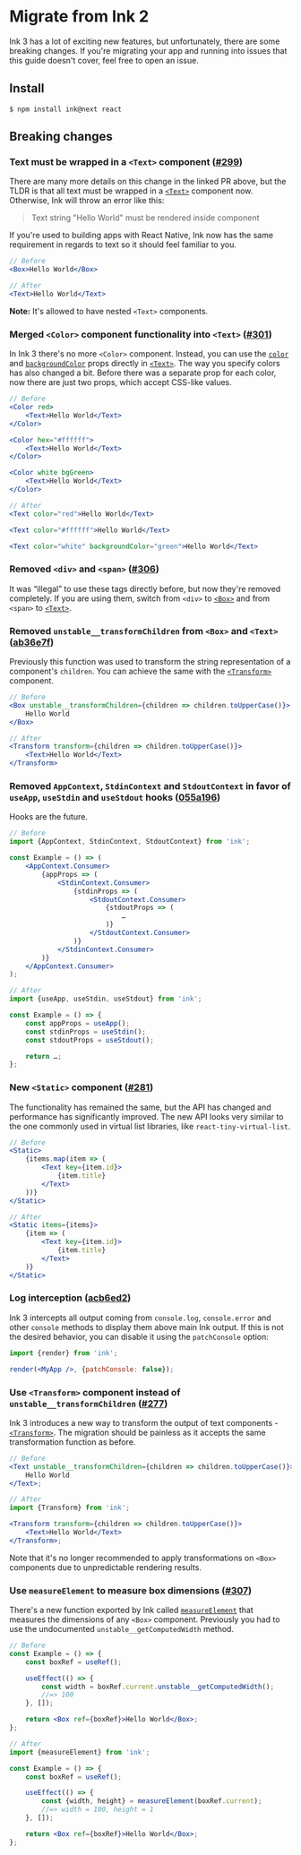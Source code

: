 # Migrate from Ink 2

Ink 3 has a lot of exciting new features, but unfortunately, there are some breaking changes.
If you're migrating your app and running into issues that this guide doesn't cover, feel free to open an issue.

## Install

```
$ npm install ink@next react
```

## Breaking changes

### Text must be wrapped in a `<Text>` component ([#299](https://github.com/vadimdemedes/ink/pull/299))

There are many more details on this change in the linked PR above, but the TLDR is that all text must be wrapped in a [`<Text>`](https://github.com/vadimdemedes/ink/tree/0efbf248d98e680c266d96b624c56490ae280936#text) component now. Otherwise, Ink will throw an error like this:

> Text string "Hello World" must be rendered inside <Text> component

If you're used to building apps with React Native, Ink now has the same requirement in regards to text so it should feel familiar to you.

```jsx
// Before
<Box>Hello World</Box>

// After
<Text>Hello World</Text>
```

**Note:** It's allowed to have nested `<Text>` components.

### Merged `<Color>` component functionality into `<Text>` ([#301](https://github.com/vadimdemedes/ink/pull/301))

In Ink 3 there's no more `<Color>` component. Instead, you can use the [`color`](https://github.com/vadimdemedes/ink/tree/0efbf248d98e680c266d96b624c56490ae280936#color) and [`backgroundColor`](https://github.com/vadimdemedes/ink/tree/0efbf248d98e680c266d96b624c56490ae280936#backgroundcolor) props directly in [`<Text>`](https://github.com/vadimdemedes/ink/tree/0efbf248d98e680c266d96b624c56490ae280936#text). The way you specify colors has also changed a bit. Before there was a separate prop for each color, now there are just two props, which accept CSS-like values.

```jsx
// Before
<Color red>
	<Text>Hello World</Text>
</Color>

<Color hex="#ffffff">
	<Text>Hello World</Text>
</Color>

<Color white bgGreen>
	<Text>Hello World</Text>
</Color>

// After
<Text color="red">Hello World</Text>

<Text color="#ffffff">Hello World</Text>

<Text color="white" backgroundColor="green">Hello World</Text>
```

### Removed `<div>` and `<span>` ([#306](https://github.com/vadimdemedes/ink/pull/306))

It was “illegal” to use these tags directly before, but now they're removed completely. If you are using them, switch from `<div>` to [`<Box>`](https://github.com/vadimdemedes/ink/tree/0efbf248d98e680c266d96b624c56490ae280936#box) and from `<span>` to [`<Text>`](https://github.com/vadimdemedes/ink/tree/0efbf248d98e680c266d96b624c56490ae280936#text).

### Removed `unstable__transformChildren` from `<Box>` and `<Text>` ([ab36e7f](https://github.com/vadimdemedes/ink/commit/ab36e7f))

Previously this function was used to transform the string representation of a component's `children`. You can achieve the same with the [`<Transform>`](https://github.com/vadimdemedes/ink#transform) component.

```jsx
// Before
<Box unstable__transformChildren={children => children.toUpperCase()}>
	Hello World
</Box>

// After
<Transform transform={children => children.toUpperCase()}>
	<Text>Hello World</Text>
</Transform>
```

### Removed `AppContext`, `StdinContext` and `StdoutContext` in favor of `useApp`, `useStdin` and `useStdout` hooks ([055a196](https://github.com/vadimdemedes/ink/commit/055a196))

Hooks are the future.

```jsx
// Before
import {AppContext, StdinContext, StdoutContext} from 'ink';

const Example = () => (
	<AppContext.Consumer>
		{appProps => (
			<StdinContext.Consumer>
				{stdinProps => (
					<StdoutContext.Consumer>
						{stdoutProps => (
							…
						)}
					</StdoutContext.Consumer>
				)}
			</StdinContext.Consumer>
		)}
	</AppContext.Consumer>
);

// After
import {useApp, useStdin, useStdout} from 'ink';

const Example = () => {
	const appProps = useApp();
	const stdinProps = useStdin();
	const stdoutProps = useStdout();

	return …;
};
```

### New `<Static>` component ([#281](https://github.com/vadimdemedes/ink/pull/281))

The functionality has remained the same, but the API has changed and performance has significantly improved. The new API looks very similar to the one commonly used in virtual list libraries, like `react-tiny-virtual-list`.

```jsx
// Before
<Static>
	{items.map(item => (
		<Text key={item.id}>
			{item.title}
		</Text>
	))}
</Static>

// After
<Static items={items}>
	{item => (
		<Text key={item.id}>
			{item.title}
		</Text>
	)}
</Static>
```

### Log interception ([acb6ed2](https://github.com/vadimdemedes/ink/commit/acb6ed2))

Ink 3 intercepts all output coming from `console.log`, `console.error` and other `console` methods to display them above main Ink output.
If this is not the desired behavior, you can disable it using the `patchConsole` option:

```jsx
import {render} from 'ink';

render(<MyApp />, {patchConsole: false});
```

### Use `<Transform>` component instead of `unstable__transformChildren` ([#277](https://github.com/vadimdemedes/ink/pull/277))

Ink 3 introduces a new way to transform the output of text components - [`<Transform>`](https://github.com/vadimdemedes/ink/tree/0efbf248d98e680c266d96b624c56490ae280936#transform).
The migration should be painless as it accepts the same transformation function as before.

```jsx
// Before
<Text unstable__transformChildren={children => children.toUpperCase()}>
	Hello World
</Text>;

// After
import {Transform} from 'ink';

<Transform transform={children => children.toUpperCase()}>
	<Text>Hello World</Text>
</Transform>;
```

Note that it's no longer recommended to apply transformations on `<Box>` components due to unpredictable rendering results.

### Use `measureElement` to measure box dimensions ([#307](https://github.com/vadimdemedes/ink/pull/307))

There's a new function exported by Ink called [`measureElement`](https://github.com/vadimdemedes/ink/tree/0efbf248d98e680c266d96b624c56490ae280936#measureelementref) that measures the dimensions of any `<Box>` component.
Previously you had to use the undocumented `unstable__getComputedWidth` method.

```jsx
// Before
const Example = () => {
	const boxRef = useRef();

	useEffect(() => {
		const width = boxRef.current.unstable__getComputedWidth();
		//=> 100
	}, []);

	return <Box ref={boxRef}>Hello World</Box>;
};

// After
import {measureElement} from 'ink';

const Example = () => {
	const boxRef = useRef();

	useEffect(() => {
		const {width, height} = measureElement(boxRef.current);
		//=> width = 100, height = 1
	}, []);

	return <Box ref={boxRef}>Hello World</Box>;
};
```
